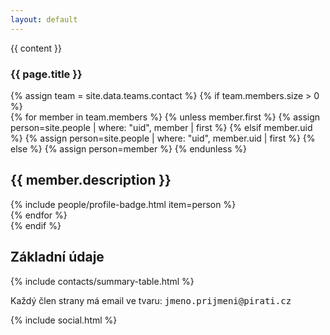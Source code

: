 ```yaml
---
layout: default
---
```


<div class="container container--default pt-8 lg:py-24">
  <div class="content-block w-full lg:mt-8">
    {{ content }}
  </div>
  <article class="space-y-8 lg:space-y-16">
    <div class="lg:flex lg:mt-8 space-y-16 lg:space-y-0 lg:space-x-8 xl:space-x-16">
      <section class="lg:w-3/5 xl:w-2/3">
        <h1 class="head-alt-md md:head-alt-lg max-w-5xl mb-8">{{ page.title }}</h1>
        {% assign team = site.data.teams.contact %}
        {% if team.members.size > 0 %}
        <div class="space-y-8">
          {% for member in team.members %}
            {% unless member.first %}
              {% assign person=site.people | where: "uid", member | first %}
            {% elsif member.uid %}
              {% assign person=site.people | where: "uid", member.uid | first %}
            {% else %}
              {% assign person=member %}
            {% endunless %}
            <div>
              <h2 class="head-heavy-sm mb-2 lg:mb-4">{{ member.description }}</h2>
              <div class="card elevation-3">
                <div class="card__body">
                  {% include people/profile-badge.html item=person %}
                </div>
              </div>
            </div>
          {% endfor %}
        </div>
        {% endif %}
      </section>
      <section class="lg:w-2/5 xl:w-1/3 lg:pt-0">
        <div class="lg:card lg:elevation-10">
          <div class="lg:card__body content-block">
            <h2>Základní údaje</h2>
            <div class="space-y-4">
              {% include contacts/summary-table.html %}
    		      <p>Každý člen strany má email ve tvaru: <tt>jmeno.prijmeni@pirati.cz</tt></p>
            </div>
          </div>
        </div>
      </section>
    </div>
    {% include social.html %}
  </article>
</div>

